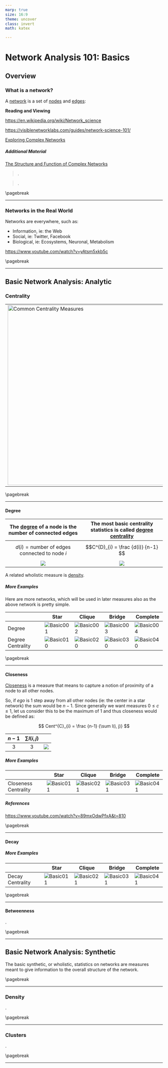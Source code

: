 ```yaml
---
marp: true
size: 16:9
theme: uncover
class: invert
math: katex

---
```


# Network Analysis 101: Basics

## Overview

### What is a network?

A [network](https://github.com/czrpb/networkanalysis/blob/main/glossary.md#network) is a set of [nodes](https://github.com/czrpb/networkanalysis/blob/main/glossary.md#node) and [edges](https://github.com/czrpb/networkanalysis/blob/main/glossary.md#edge):


**Reading and Viewing**

https://en.wikipedia.org/wiki/Network_science

https://visiblenetworklabs.com/guides/network-science-101/

[Exploring Complex Networks](ref/2001-ExploringComplexNetworks-Strogatz.pdf)

##### Additional Material

[The Structure and Function of Complex Networks](ref/2003-TheStructureAndFunctionOfComplexNetworks-Newman.pdf)

> .

> .

\pagebreak

---

### Networks in the Real World

Networks are everywhere, such as:

- Information, ie: the Web
- Social, ie: Twitter, Facebook
- Biological, ie: Ecosystems, Neuronal, Metabolism

https://www.youtube.com/watch?v=yAtsm5xkb5c

\pagebreak

---

## Basic Network Analysis: Analytic

### Centrality

<table>
  <tr>
    <td><img src="../../images/network-centralities.png" alt="Common Centrality Measures" width="576"/></td>
    <td>
    <p>The basic analytic statistics on networks are measures that have their focus on nodes and their "importance" in the network.</p>
    <br>
    <p>The technical term for this is called <a href="https://github.com/czrpb/networkanalysis/blob/main/glossary.md#centrality">centrality</a> and thus these are <i>centrality measures</i>.</p>
    <br>
    <p><a href="https://en.wikipedia.org/wiki/Centrality">https://en.wikipedia.org/wiki/Centrality</a></p>
    <br>
    <p><a href="https://www.youtube.com/watch?v=NgUj8DEH5Tc">https://www.youtube.com/watch?v=NgUj8DEH5Tc</a></p>
    </td>
  </tr>
</table>

\pagebreak

---

#### Degree

|The [degree](https://github.com/czrpb/networkanalysis/blob/main/glossary.md#degree) of a node is the number of connected edges|The most basic centrality statistics is called [degree centrality](https://github.com/czrpb/networkanalysis/blob/main/glossary.md#degree-centrality)|
|:-:|:-:|
|$$d(i) = \text{number of edges connected to node} \ i$$|$$C^{D}_{i} = \frac {d(i)} {n-1} $$|
|<img src="https://github.com/czrpb/networkanalysis/blob/main/images/net-basic-001-degrees.png" />|<img src="https://github.com/czrpb/networkanalysis/blob/main/images/net-basic-001-degree_centrality.png" />|

A related wholistic measure is [density]().

##### More Examples

Here are more networks, which will be used in later measures also as the above network is pretty simple.

||Star|Clique|Bridge|Complete|
|---|---|---|---|---|
|Degree|![Basic001](../../images/net-ego-abcd-degrees.png)|![Basic002](../../images/net-ego-abcd-ab-degrees.png)|![Basic003](../../images/net-ego-abcd-ab-cd-degrees.png)|![Basic004](../../images/net-ego-abcd-complete-degrees.png)|
|Degree Centrality|![Basic010](../../images/net-ego-abcd-degree_centrality.png)|![Basic020](../../images/net-ego-abcd-ab-degree_centrality.png)|![Basic030](../../images/net-ego-abcd-ab-cd-degree_centrality.png)|![Basic040](../../images/net-ego-abcd-complete-degree_centrality.png)|

\pagebreak

---

#### Closeness

[Closeness](https://github.com/czrpb/networkanalysis/blob/main/glossary.md#closeness-centrality) is a measure that means to capture a notion of proximity of a node to all other nodes.

So, if *ego* is 1 step away from all other nodes (ie: the center in a star network) the sum would be $n - 1$. Since generally we want measures $0 \leq c \leq 1$, let us consider this to be the maximum of $1$ and thus closeness would be defined as:

$$
Cent^{C}_{i} = \frac {n-1} {\sum l(i, j)}
$$


|$n-1$|$\sum l(i, j)$||
|:-:|:-:|:-:|
|3|3|<img src="https://github.com/czrpb/networkanalysis/blob/main/images/net-basic-001-closeness_centrality.png" />|

##### More Examples

||Star|Clique|Bridge|Complete|
|---|---|---|---|---|
|Closeness Centrality|![Basic011](../../images/net-ego-abcd-closeness_centrality.png)|![Basic021](../../images/net-ego-abcd-ab-closeness_centrality.png)|![Basic031](../../images/net-ego-abcd-ab-cd-closeness_centrality.png)|![Basic041](../../images/net-ego-abcd-complete-closeness_centrality.png)|

##### References

https://www.youtube.com/watch?v=89mxOdwPfxA&t=810

\pagebreak

---

#### Decay

##### More Examples

||Star|Clique|Bridge|Complete|
|---|---|---|---|---|
|Decay Centrality|![Basic011](../../images/net-ego-abcd-decay_centrality.png)|![Basic021](../../images/net-ego-abcd-ab-decay_centrality.png)|![Basic031](../../images/net-ego-abcd-ab-cd-decay_centrality.png)|![Basic041](../../images/net-ego-abcd-complete-decay_centrality.png)|

\pagebreak

---

#### Betweenness

.

\pagebreak

---

## Basic Network Analysis: Synthetic

The basic synthetic, or wholistic, statistics on networks are measures meant to give information to the overall structure of the network.

\pagebreak

---

### Density

.

\pagebreak

---

### Clusters

.

\pagebreak

---
